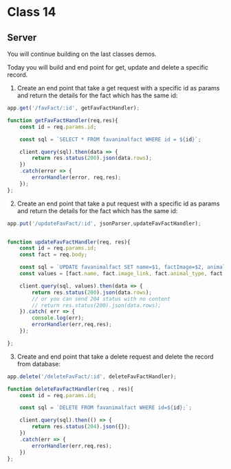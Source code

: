 # Class 14


## **Server**

You will continue building on the last classes demos.

Today you will build and end point for get, update and delete a specific record.


1. Create an end point that take a get request with a specific id as params and return the details for the fact which has the same id:

```javascript
app.get('/favFact/:id', getFavFactHandler);

function getFavFactHandler(req,res){
    const id = req.params.id;

    const sql = `SELECT * FROM favanimalfact WHERE id = ${id}`;

    client.query(sql).then(data => {
        return res.status(200).json(data.rows);
    })
    .catch(error => {
        errorHandler(error, req,res);
    });
};
```

2. Create an end point that take a put request with a specific id as params and return the details for the fact which has the same id:

```javascript
app.put('/updateFavFact/:id', jsonParser,updateFavFactHandler);


function updateFavFactHandler(req, res){
    const id = req.params.id;
    const fact = req.body;

    const sql = `UPDATE favanimalfact SET name=$1, factImage=$2, animalType=$3, minLength=$4, maxLength=$5, habitat=$6, diet=$7, comment=$8 WHERE id=${id} RETURNING *;`;
    const values = [fact.name, fact.image_link, fact.animal_type, fact.length_min, fact.length_max, fact.habitat, fact.diet, fact.comment];

    client.query(sql, values).then(data => {
        return res.status(200).json(data.rows);
        // or you can send 204 status with no content
        // return res.status(200).json(data.rows);
    }).catch( err => {
        console.log(err);
        errorHandler(err,req,res);
    });

};
```

3. Create and end point that take a delete request and delete the record from database:

```javascript
app.delete('/deleteFavFact/:id', deleteFavFactHandler);

function deleteFavFactHandler(req , res){
    const id = req.params.id;

    const sql = `DELETE FROM favanimalfact WHERE id=${id};`;

    client.query(sql).then(() => {
        return res.status(204).json({});
    })
    .catch(err => {
        errorHandler(err,req,res);
    })
};
```